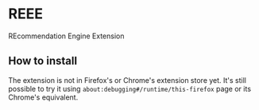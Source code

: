 REEE
===

REcommendation Engine Extension

How to install
---

The extension is not in Firefox's or Chrome's extension store yet.
It's still possible to try it using `about:debugging#/runtime/this-firefox` page or its Chrome's equivalent.

